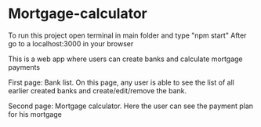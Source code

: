 # Mortgage-calculator
To run this project open terminal in main folder and type "npm start"
After go to a localhost:3000 in your browser

This is a web app where users can create banks and calculate mortgage payments

First page: Bank list. On this page, any user is able to see the list of all earlier created banks and
create/edit/remove the bank.

Second page: Mortgage calculator. Here the user can see the payment plan for his mortgage
